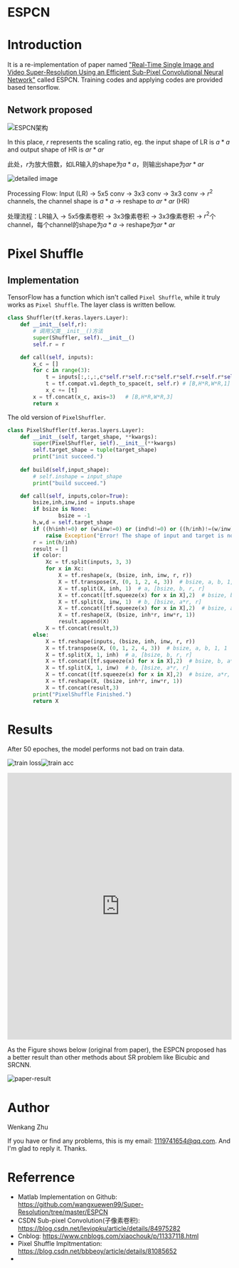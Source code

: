 # ESPCN

# Introduction

It is a re-implementation of paper named ["Real-Time Single Image and Video Super-Resolution Using an Efficient Sub-Pixel Convolutional Neural Network"](./ESPCN/Shi_Real-Time_Single_Image_CVPR_2016_paper.pdf) called ESPCN. Training codes and applying codes are provided based tensorflow.

## Network proposed

![ESPCN架构](./ESPCN/stru.png)

In this place, $r$ represents the scaling ratio, eg. the input shape of LR is $a * a$ and output shape of HR is $ar * ar$

此处，$r$为放大倍数，如LR输入的shape为$a * a$，则输出shape为$ar * ar$

![detailed image](./ESPCN/net_arch.png)

Processing Flow: Input (LR) -> 5x5 conv -> 3x3 conv -> 3x3 conv -> $r^2$ channels, the channel shape is $a * a$ -> reshape to $ar * ar$ (HR)

处理流程：LR输入 -> 5x5像素卷积 -> 3x3像素卷积 -> 3x3像素卷积 -> $r^2$个channel，每个channel的shape为$a * a$ -> reshape为$ar * ar$



# Pixel Shuffle

## Implementation

TensorFlow has a function which isn't called `Pixel Shuffle`, while it truly works as `Pixel Shuffle`. The layer class is written bellow.

```python
class Shuffler(tf.keras.layers.Layer):
    def __init__(self,r):
        # 调用父类__init__()方法
        super(Shuffler, self).__init__()
        self.r = r

    def call(self, inputs):
        x_c = []
        for c in range(3):
            t = inputs[:,:,:,c*self.r*self.r:c*self.r*self.r+self.r*self.r] # [B,H,W,R*R]
            t = tf.compat.v1.depth_to_space(t, self.r) # [B,H*R,W*R,1]
            x_c += [t]
        x = tf.concat(x_c, axis=3)   # [B,H*R,W*R,3]
        return x
```

The old version of `PixelShuffler`.

```python
class PixelShuffler(tf.keras.layers.Layer):
    def __init__(self, target_shape, **kwargs):
        super(PixelShuffler, self).__init__(**kwargs)
        self.target_shape = tuple(target_shape)
        print("init succeed.")
    
    def build(self,input_shape):
        # self.inshape = input_shape
        print("build succeed.")

    def call(self, inputs,color=True):
        bsize,inh,inw,ind = inputs.shape
        if bsize is None:
                bsize = -1
        h,w,d = self.target_shape
        if ((h%inh!=0) or (w%inw!=0) or (ind%d!=0) or ((h/inh)!=(w/inw)) or ((h/inh)*(w/inw)!=(ind/d))):
            raise Exception("Error! The shape of input and target is not corresponded.")
        r = int(h/inh)
        result = []
        if color:
            Xc = tf.split(inputs, 3, 3)
            for x in Xc:
                X = tf.reshape(x, (bsize, inh, inw, r, r))
                X = tf.transpose(X, (0, 1, 2, 4, 3))  # bsize, a, b, 1, 1
                X = tf.split(X, inh, 1)  # a, [bsize, b, r, r]
                X = tf.concat([tf.squeeze(x) for x in X],2)  # bsize, b, a*r, r
                X = tf.split(X, inw, 1)  # b, [bsize, a*r, r]
                X = tf.concat([tf.squeeze(x) for x in X],2)  # bsize, a*r, b*r
                X = tf.reshape(X, (bsize, inh*r, inw*r, 1))
                result.append(X)
            X = tf.concat(result,3)
        else:
            X = tf.reshape(inputs, (bsize, inh, inw, r, r))
            X = tf.transpose(X, (0, 1, 2, 4, 3))  # bsize, a, b, 1, 1
            X = tf.split(X, 1, inh)  # a, [bsize, b, r, r]
            X = tf.concat([tf.squeeze(x) for x in X],2)  # bsize, b, a*r, r
            X = tf.split(X, 1, inw)  # b, [bsize, a*r, r]
            X = tf.concat([tf.squeeze(x) for x in X],2)  # bsize, a*r, b*r
            X = tf.reshape(X, (bsize, inh*r, inw*r, 1))
            X = tf.concat(result,3)
        print("PixelShuffle Finished.")
        return X
```



# Results

After 50 epoches, the model performs not bad on train data.

![train loss](./ESPCN/train-loss.png)![train acc](./ESPCN/train-acc.png)

<iframe frameborder="0" height="600" width="100%" src="https://v.qq.com/txp/iframe/player.html?vid=e3250qzey1f" allowFullScreen="true"></iframe>

As the Figure shows below (original from paper), the ESPCN proposed has a better result than other methods about SR problem like Bicubic and SRCNN.

![paper-result](./ESPCN/paper-result.png)



# Author

Wenkang Zhu

If you have or find any problems, this is my email: [1119741654@qq.com](1119741654@qq.com). And I'm glad to reply it.
Thanks. 



# Referrence

- Matlab Implementation on Github: https://github.com/wangxuewen99/Super-Resolution/tree/master/ESPCN
- CSDN Sub-pixel Convolution(子像素卷积): https://blog.csdn.net/leviopku/article/details/84975282
- Cnblog: https://www.cnblogs.com/xiaochouk/p/11337118.html
- Pixel Shuffle Impltmentation: https://blog.csdn.net/bbbeoy/article/details/81085652
- 